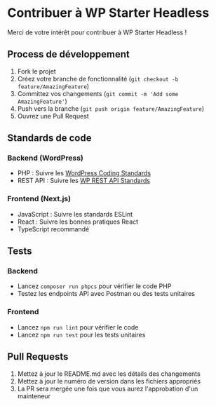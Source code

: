 # Contribuer à WP Starter Headless

Merci de votre intérêt pour contribuer à WP Starter Headless !

## Process de développement

1. Fork le projet
2. Créez votre branche de fonctionnalité (`git checkout -b feature/AmazingFeature`)
3. Committez vos changements (`git commit -m 'Add some AmazingFeature'`)
4. Push vers la branche (`git push origin feature/AmazingFeature`)
5. Ouvrez une Pull Request

## Standards de code

### Backend (WordPress)

- PHP : Suivre les [WordPress Coding Standards](https://developer.wordpress.org/coding-standards/wordpress-coding-standards/php/)
- REST API : Suivre les [WP REST API Standards](https://developer.wordpress.org/rest-api/)

### Frontend (Next.js)

- JavaScript : Suivre les standards ESLint
- React : Suivre les bonnes pratiques React
- TypeScript recommandé

## Tests

### Backend

- Lancez `composer run phpcs` pour vérifier le code PHP
- Testez les endpoints API avec Postman ou des tests unitaires

### Frontend

- Lancez `npm run lint` pour vérifier le code
- Lancez `npm run test` pour les tests unitaires

## Pull Requests

1. Mettez à jour le README.md avec les détails des changements
2. Mettez à jour le numéro de version dans les fichiers appropriés
3. La PR sera mergée une fois que vous aurez l'approbation d'un mainteneur
